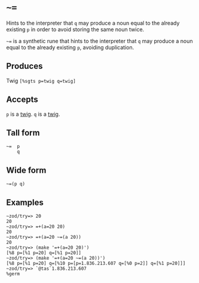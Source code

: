 `~=`
====

Hints to the interpreter that `q` may produce a noun equal to the
already existing `p` in order to avoid storing the same noun twice.


`~=` is a synthetic rune that hints to the interpreter that `q` may
produce a noun equal to the already existing `p`, avoiding duplication.

Produces
--------

Twig `[%sgts p=twig q=twig]`

Accepts
-------

`p` is a [twig](). `q` is a [twig]().

Tall form
---------

    ~=  p
        q

Wide form
---------

    ~=(p q)

Examples
--------

    ~zod/try=> 20
    20
    ~zod/try=> =+(a=20 20)
    20
    ~zod/try=> =+(a=20 ~=(a 20))
    20
    ~zod/try=> (make '=+(a=20 20)')
    [%8 p=[%1 p=20] q=[%1 p=20]]
    ~zod/try=> (make '=+(a=20 ~=(a 20))')
    [%8 p=[%1 p=20] q=[%10 p=[p=1.836.213.607 q=[%0 p=2]] q=[%1 p=20]]]
    ~zod/try=> `@tas`1.836.213.607
    %germ
